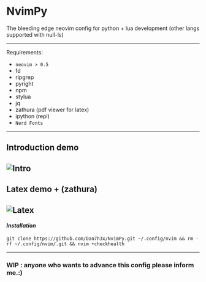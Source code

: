 # NvimPy

The bleeding edge neovim config for python + lua development (other langs supported with null-ls)

---

Requirements:

- `neovim > 0.5`
- fd
- ripgrep
- pyright
- npm
- stylua
- jq
- zathura (pdf viewer for latex)
- ipython (repl)
- `Nerd Fonts`

---
## Introduction demo
![Intro](https://github.com/Dan7h3x/NvimPy/assets/123359596/b78ccb4d-2056-4507-b7b2-9970b752442c)
---
## Latex demo + (zathura)
![Latex](https://github.com/Dan7h3x/NvimPy/assets/123359596/75a26ff9-ffd6-4a80-ad1d-fef8fe0665b8)
---

#### **_Installation_**

```unix
git clone https://github.com/Dan7h3x/NvimPy.git ~/.config/nvim && rm -rf ~/.config/nvim/.git && nvim +checkhealth
```

--- 
### WIP : anyone who wants to advance this config please inform me.:)
